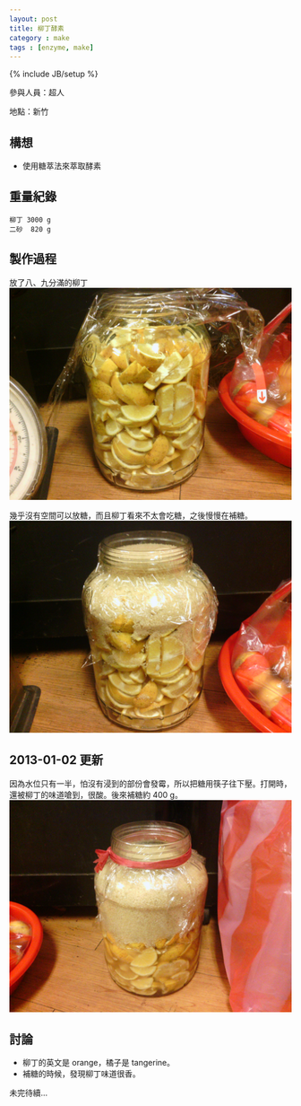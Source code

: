 ```yaml
---
layout: post
title: 柳丁酵素
category : make
tags : [enzyme, make]
---
```

{% include JB/setup %}

參與人員：超人

地點：新竹

## 構想

* 使用糖萃法來萃取酵素

## 重量紀錄

    柳丁 3000 g
    二砂  820 g

## 製作過程

放了八、九分滿的柳丁
![Alt](/img/make/2012-12-26/IMG_20121226_201935.jpg)

幾乎沒有空間可以放糖，而且柳丁看來不太會吃糖，之後慢慢在補糖。
![Alt](/img/make/2012-12-26/IMG_20121226_202523.jpg)

## 2013-01-02 更新

因為水位只有一半，怕沒有浸到的部份會發霉，所以把糖用筷子往下壓。打開時，還被柳丁的味道嗆到，很酸。後來補糖約 400 g。
![Alt](/img/make/2012-12-26/IMG_20130102_205949.jpg)

## 討論

* 柳丁的英文是 orange，橘子是 tangerine。
* 補糖的時候，發現柳丁味道很香。

未完待續...


